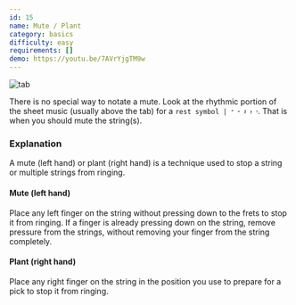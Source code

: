 ```yaml
---
id: 15
name: Mute / Plant
category: basics
difficulty: easy
requirements: []
demo: https://youtu.be/7AVrYjgTM9w
---
```


![tab](/img/t/mute-plant.jpg)

There is no special way to notate a mute. Look at the rhythmic portion of the sheet music (usually above the tab) for a `rest symbol | 𝄻 𝄼 𝄽 𝄿 𝄾`. That is when you should mute the string(s).

### Explanation

A mute (left hand) or plant (right hand) is a technique used to stop a string or multiple strings from ringing.

#### Mute (left hand)

Place any left finger on the string without pressing down to the frets to stop it from ringing. If a finger is already pressing down on the string, remove pressure from the strings, without removing your finger from the string completely.

#### Plant (right hand)

Place any right finger on the string in the position you use to prepare for a pick to stop it from ringing.
